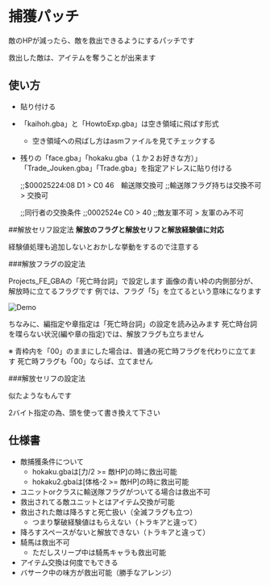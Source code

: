 # 捕獲パッチ
敵のHPが減ったら、敵を救出できるようにするパッチです

救出した敵は、アイテムを奪うことが出来ます

## 使い方
* 貼り付ける

* 「kaihoh.gba」と「HowtoExp.gba」は空き領域に飛ばす形式
	* 空き領域への飛ばし方はasmファイルを見てチェックする

* 残りの「face.gba」「hokaku.gba（１か２お好きな方）」「Trade_Jouken.gba」「Trade.gba」を指定アドレスに貼り付ける

	;;$00025224:08 D1 > C0 46　輸送隊交換可
	;;輸送隊フラグ持ちは交換不可 > 交換可
	
	;;同行者の交換条件
	;;0002524e C0 > 40
	;;敵友軍不可 > 友軍のみ不可

##解放セリフ設定法
**解放のフラグと解放セリフと解放経験値に対応**

経験値処理も追加しないとおかしな挙動をするので注意する

###解放フラグの設定法

Projects_FE_GBAの「死亡時台詞」で設定します
画像の青い枠の内側部分が、解放時に立てるフラグです
例では、フラグ「5」を立てるという意味になります

![Demo](https://github.com/ngmansion/FE8/blob/master/%E6%8D%95%E7%8D%B2/Projects_FE_GBA.png)

ちなみに、編指定や章指定は「死亡時台詞」の設定を読み込みます
死亡時台詞を喋らない状況(編や章の指定)では、解放フラグも立ちません

※
青枠内を「00」のままにした場合は、普通の死亡時フラグを代わりに立てます
死亡時フラグも「00」ならば、立てません


###解放セリフの設定法

似たようなもんです

2バイト指定の為、頭を使って書き換えて下さい

## 仕様書
* 敵捕獲条件について
	* hokaku.gbaは[力/2 >= 敵HP]の時に救出可能
	* hokaku2.gbaは[体格-2 >= 敵HP]の時に救出可能
* ユニットorクラスに輸送隊フラグがついてる場合は救出不可
* 救出されてる敵ユニットとはアイテム交換が可能
* 救出された敵は降ろすと死亡扱い（全滅フラグも立つ）
	* つまり撃破経験値はもらえない（トラキアと違って）
* 降ろすスペースがないと解放できない（トラキアと違って）
* 騎馬は救出不可
	* ただしスリープ中は騎馬キャラも救出可能
* アイテム交換は何度でもできる
* バサーク中の味方が救出可能（勝手なアレンジ）